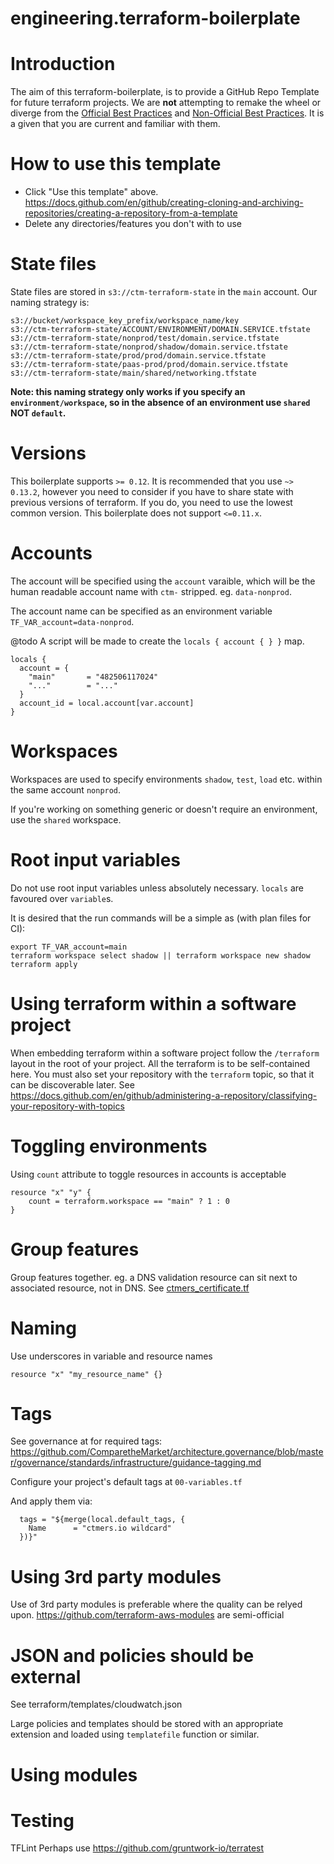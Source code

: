 # engineering.terraform-boilerplate

# Introduction
The aim of this terraform-boilerplate, is to provide a GitHub Repo Template for future terraform projects. We are **not**
attempting to remake the wheel or diverge from the [Official Best Practices](https://www.terraform.io/docs/extend/best-practices)
and [Non-Official Best Practices](https://www.terraform-best-practices.com). It is a given that you are current and familiar with them.


# How to use this template
* Click "Use this template" above. https://docs.github.com/en/github/creating-cloning-and-archiving-repositories/creating-a-repository-from-a-template
* Delete any directories/features you don't with to use


# State files

State files are stored in `s3://ctm-terraform-state` in the `main` account. Our naming strategy is:

```
s3://bucket/workspace_key_prefix/workspace_name/key
s3://ctm-terraform-state/ACCOUNT/ENVIRONMENT/DOMAIN.SERVICE.tfstate
s3://ctm-terraform-state/nonprod/test/domain.service.tfstate
s3://ctm-terraform-state/nonprod/shadow/domain.service.tfstate
s3://ctm-terraform-state/prod/prod/domain.service.tfstate
s3://ctm-terraform-state/paas-prod/prod/domain.service.tfstate
s3://ctm-terraform-state/main/shared/networking.tfstate
```

**Note: this naming strategy only works if you specify an `environment/workspace`, so in the absence of an environment use `shared` NOT `default`.**

# Versions
This boilerplate supports `>= 0.12`. It is recommended that you use `~> 0.13.2`, however you need to consider if you have to share state with previous versions
of terraform. If you do, you need to use the lowest common version. This boilerplate does not support `<=0.11.x`.

# Accounts
The account will be specified using the `account` varaible, which will be the human readable account name with `ctm-` stripped. eg. `data-nonprod`.

The account name can be specified as an environment variable `TF_VAR_account=data-nonprod`.

@todo A script will be made to create the `locals { account { } }` map.

```
locals {
  account = {
    "main"       = "482506117024"
    "..."        = "..."
  }
  account_id = local.account[var.account]
}
```


# Workspaces
Workspaces are used to specify environments `shadow`, `test`, `load` etc. within the same account `nonprod`.

If you're working on something generic or doesn't require an environment, use the `shared` workspace.


# Root input variables
Do not use root input variables unless absolutely necessary. `locals` are favoured over `variable`s.

It is desired that the run commands will be a simple as (with plan files for CI):

```
export TF_VAR_account=main
terraform workspace select shadow || terraform workspace new shadow
terraform apply
```


# Using terraform within a software project
When embedding terraform within a software project follow the `/terraform` layout in the root of your project. All the terraform is to be self-contained here.
You must also set your repository with the `terraform` topic, so that it can be discoverable later. See https://docs.github.com/en/github/administering-a-repository/classifying-your-repository-with-topics


# Toggling environments
Using `count` attribute to toggle resources in accounts is acceptable

```
resource "x" "y" {
    count = terraform.workspace == "main" ? 1 : 0
}
```


# Group features
Group features together. eg. a DNS validation resource can sit next to associated resource, not in DNS. See [ctmers_certificate.tf](ctmers_certificate.tf)


# Naming
Use underscores in variable and resource names

```
resource "x" "my_resource_name" {}
```

# Tags
See governance at for required tags: https://github.com/ComparetheMarket/architecture.governance/blob/master/governance/standards/infrastructure/guidance-tagging.md

Configure your project's default tags at `00-variables.tf`

And apply them via:

```
  tags = "${merge(local.default_tags, {
    Name      = "ctmers.io wildcard"
  })}"
```

# Using 3rd party modules
Use of 3rd party modules is preferable where the quality can be relyed upon. https://github.com/terraform-aws-modules are semi-official

# JSON and policies should be external
See terraform/templates/cloudwatch.json

Large policies and templates should be stored with an appropriate extension and loaded using `templatefile` function or similar.


# Using modules


# Testing
TFLint
Perhaps use https://github.com/gruntwork-io/terratest
